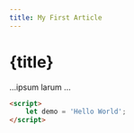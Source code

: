 ```yaml
---
title: My First Article
---
```


# {title}

...ipsum larum ... 


```html
<script>
    let demo = 'Hello World';
</script>
```